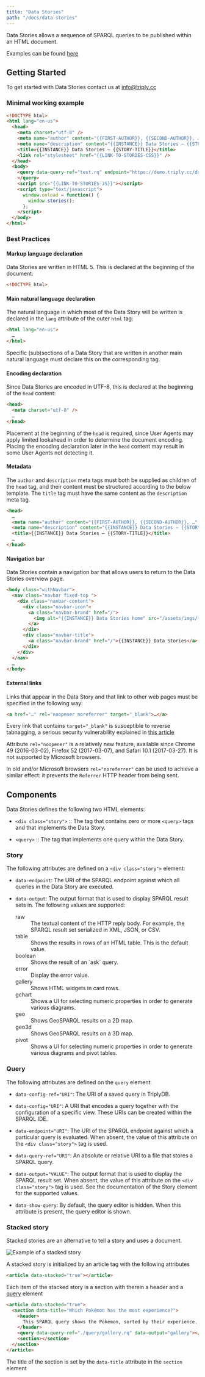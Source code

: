 ```yaml
---
title: "Data Stories"
path: "/docs/data-stories"
---
```


Data Stories allows a sequence of SPARQL queries to be published
within an HTML document.

Examples can be found [here](https://stories.triply.cc)

## Getting Started

To get started with Data Stories contact us at [info@triply.cc](info@triply.cc)

### Minimal working example

```html
<!DOCTYPE html>
<html lang="en-us">
  <head>
    <meta charset="utf-8" />
    <meta name="author" content="{{FIRST-AUTHOR}}, {{SECOND-AUTHOR}}, …" />
    <meta name="description" content="{{INSTANCE}} Data Stories ― {{STORY-TITLE}}" />
    <title>{{INSTANCE}} Data Stories ― {{STORY-TITLE}}</title>
    <link rel="stylesheet" href="{{LINK-TO-STORIES-CSS}}" />
  </head>
  <body>
    <query data-query-ref="test.rq" endpoint="https://demo.triply.cc/datasets/academy/sparql/services/sparql/sparql">
    </query>
    <script src="{{LINK-TO-STORIES-JS}}"></script>
    <script type="text/javascript">
      window.onload = function() {
        window.stories();
      };
    </script>
  </body>
</html>
```

### Best Practices

#### Markup language declaration

Data Stories are written in HTML 5. This is declared at the beginning
of the document:

```html
<!DOCTYPE html>
```

#### Main natural language declaration

The natural language in which most of the Data Story will be written
is declared in the `lang` attribute of the outer `html` tag:

```html
<html lang="en-us">
  …
</html>
```

Specific (sub)sections of a Data Story that are written in another
main natural language must declare this on the corresponding tag.

#### Encoding declaration

Since Data Stories are encoded in UTF-8, this is declared at the
beginning of the `head` content:

```html
<head>
  <meta charset="utf-8" />
  …
</head>
```

Placement at the beginning of the `head` is required, since User
Agents may apply limited lookahead in order to determine the document
encoding. Placing the encoding declaration later in the `head`
content may result in some User Agents not detecting it.

#### Metadata

The `author` and `description` meta tags must both be supplied as
children of the `head` tag, and their content must be structured
according to the below template. The `title` tag must have the same
content as the `description` meta tag.

```html
<head>
  …
  <meta name="author" content="{{FIRST-AUTHOR}}, {{SECOND-AUTHOR}}, …" />
  <meta name="description" content="{{INSTANCE}} Data Stories ― {{STORY-TITLE}}" />
  <title>{{INSTANCE}} Data Stories ― {{STORY-TITLE}}</title>
  …
</head>
```

#### Navigation bar

Data Stories contain a navigation bar that allows users to return to
the Data Stories overview page.

```html
<body class="withNavbar">
  <nav class="navbar fixed-top ">
    <div class="navbar-content">
      <div class="navbar-icon">
        <a class="navbar-brand" href="/">
          <img alt="{{INSTANCE}} Data Stories home" src="/assets/imgs/{{INSTANCE}}-logo-square.png" />
        </a>
      </div>
      <div class="navbar-title">
        <a class="navbar-brand" href="/">{{INSTANCE}} Data Stories</a>
      </div>
    </div>
  </nav>
  …
</body>
```

#### External links

Links that appear in the Data Story and that link to other web pages
must be specified in the following way:

```html
<a href="…" rel="noopener noreferrer" target="_blank">…</a>
```

Every link that contains `target="_blank"` is susceptible to reverse
tabnagging, a serious security vulnerability explained in [this
article](https://www.jitbit.com/alexblog/256-targetblank---the-most-underestimated-vulnerability-ever/)

Attribute `rel="noopener"` is a relatively new feature, available
since Chrome 49 (2016-03-02), Firefox 52 (2017-03-07), and Safari 10.1
(2017-03-27). It is not supported by Microsoft browsers.

In old and/or Microsoft browsers `rel="noreferrer"` can be used to
achieve a similar effect: it prevents the `Referrer` HTTP header from
being sent.

## Components

Data Stories defines the following two HTML elements:

- `<div class="story">` :: The tag that contains zero or more
  `<query>` tags and that implements the Data Story.

- `<query>` :: The tag that implements one query within the Data
  Story.

### Story

The following attributes are defined on a `<div class="story">`
element:


- `data-endpoint`: The URI of the SPARQL endpoint against which all queries in the Data Story are executed.

- `data-output`: The output format that is used to display SPARQL
  result sets in. The following values are
  supported:

  <dl>
    <dt>raw</dt>
    <dd>The textual content of the HTTP reply body. For
      example, the SPARQL result set serialized in XML, JSON,
      or CSV.</dd>

    <dt>table</dt>
    <dd>Shows the results in rows of an HTML table. This is
      the default value.</dd>
    <dt>boolean</dt>
    <dd>Shows the result of an `ask` query.</dd>
    <dt>error</dt>
    <dd>Display the error value.</dd>
    <dt>gallery</dt>
    <dd>Shows HTML widgets in card rows.</dd>
    <dt>gchart</dt>
    <dd>Shows a UI for selecting numeric properties in order
      to generate various diagrams.</dd>
    <dt>geo</dt>
    <dd>Shows GeoSPARQL results on a 2D map.</dd>
    <dt>geo3d</dt>
    <dd>Shows GeoSPARQL results on a 3D map.</dd>
    <dt>pivot</dt>
    <dd>Shows a UI for selecting numeric properties in order
      to generate various diagrams and pivot tables.</dd>
  </dl>

### Query

The following attributes are defined on the `query` element:

- `data-config-ref="URI"`: The URI of a saved query in TriplyDB.

- `data-config="URI"`: A URI that encodes a query together with
  the configuration of a specific view. These URIs can be
  created within the SPARQL IDE.

- `data-endpoint="URI"`: The URI of the SPARQL endpoint against
  which a particular query is evaluated. When absent, the value
  of this attribute on the `<div class="story">` tag is used.

- `data-query-ref="URI"`: An absolute or relative URI to a file
  that stores a SPARQL query.

- `data-output="VALUE"`: The output format that is used to display
  the SPARQL result set. When absent, the value of this
  attribute on the `<div class="story">` tag is used. See the
  documentation of the Story element for the supported values.

- `data-show-query`: By default, the query editor is hidden. When
  this attribute is present, the query editor is shown.

### Stacked story

Stacked stories are an alternative to tell a story and uses a document.

![Example of a stacked story](https://stories.triply.cc/pok%C3%A9mon/)

A stacked story is initialized by an article tag with the following attributes

```html
<article data-stacked="true"></article>
```

Each item of the stacked story is a section with therein a header and a [query](#Query) element

```html
<article data-stacked="true">
  <section data-title="Which Pokémon has the most experience?">
    <header>
      This SPARQL query shows the Pokémon, sorted by their experience.
    </header>
    <query data-query-ref="./query/gallery.rq" data-output="gallery"></query>
    <section></section>
  </section>
</article>
```

The title of the section is set by the `data-title` attribute in the `section` element
